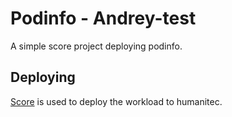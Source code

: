 # Podinfo - Andrey-test

A simple score project deploying podinfo.

## Deploying

[Score](https://score.dev/) is used to deploy the workload to humanitec.
